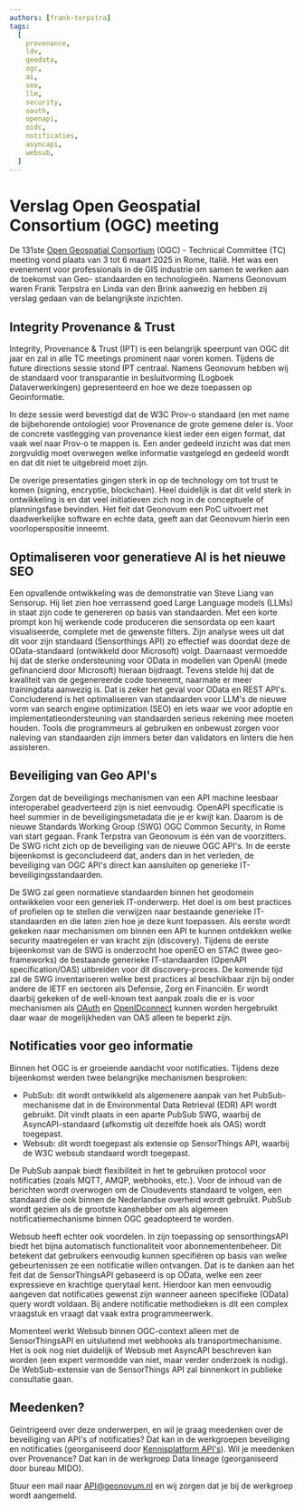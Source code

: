 ```yaml
---
authors: [frank-terpstra]
tags:
  [
    provenance,
    ldv,
    geodata,
    ogc,
    ai,
    seo,
    llm,
    security,
    oauth,
    openapi,
    oidc,
    notificaties,
    asyncapi,
    websub,
  ]
---
```


# Verslag Open Geospatial Consortium (OGC) meeting

De 131ste [Open Geospatial Consortium](https://www.ogc.org/) (OGC) - Technical
Committee (TC) meeting vond plaats van 3 tot 6 maart 2025 in Rome, Italië. Het
was een evenement voor professionals in de GIS industrie om samen te werken aan
de toekomst van Geo- standaarden en technologieën. Namens Geonovum waren Frank
Terpstra en Linda van den Brink aanwezig en hebben zij verslag gedaan van de
belangrijkste inzichten.

<!-- truncate -->

## Integrity Provenance & Trust

Integrity, Provenance & Trust (IPT) is een belangrijk speerpunt van OGC dit jaar
en zal in alle TC meetings prominent naar voren komen. Tijdens de future
directions sessie stond IPT centraal. Namens Geonovum hebben wij de standaard
voor transparantie in besluitvorming (Logboek Dataverwerkingen) gepresenteerd en
hoe we deze toepassen op Geoinformatie.

In deze sessie werd bevestigd dat de W3C Prov-o standaard (en met name de
bijbehorende ontologie) voor Provenance de grote gemene deler is. Voor de
concrete vastlegging van provenance kiest ieder een eigen format, dat vaak wel
naar Prov-o te mappen is. Een ander gedeeld inzicht was dat men zorgvuldig moet
overwegen welke informatie vastgelegd en gedeeld wordt en dat dit niet te
uitgebreid moet zijn.

De overige presentaties gingen sterk in op de technology om tot trust te komen
(signing, encryptie, blockchain). Heel duidelijk is dat dit veld sterk in
ontwikkeling is en dat veel initiatieven zich nog in de conceptuele of
planningsfase bevinden. Het feit dat Geonovum een PoC uitvoert met
daadwerkelijke software en echte data, geeft aan dat Geonovum hierin een
voorloperspositie inneemt.

## Optimaliseren voor generatieve AI is het nieuwe SEO

Een opvallende ontwikkeling was de demonstratie van Steve Liang van Sensorup.
Hij liet zien hoe verrassend goed Large Language models (LLMs) in staat zijn
code te genereren op basis van standaarden. Met een korte prompt kon hij
werkende code produceren die sensordata op een kaart visualiseerde, complete met
de gewenste filters. Zijn analyse wees uit dat dit voor zijn standaard
(Sensorthings API) zo effectief was doordat deze de OData-standaard (ontwikkeld
door Microsoft) volgt. Daarnaast vermoedde hij dat de sterke ondersteuning voor
OData in modellen van OpenAI (mede gefinancierd door Microsoft) hieraan
bijdraagt. Tevens stelde hij dat de kwaliteit van de gegenereerde code toeneemt,
naarmate er meer trainingdata aanwezig is. Dat is zeker het geval voor OData en
REST API's. Concluderend is het optimaliseren van standaarden voor LLM's de
nieuwe vorm van search engine optimization (SEO) en iets waar we voor adoptie en
implementatieondersteuning van standaarden serieus rekening mee moeten houden.
Tools die programmeurs al gebruiken en onbewust zorgen voor naleving van
standaarden zijn immers beter dan validators en linters die hen assisteren.

## Beveiliging van Geo API's

Zorgen dat de beveiligings mechanismen van een API machine leesbaar
interoperabel geadverteerd zijn is niet eenvoudig. OpenAPI specificatie is heel
summier in de beveiligingsmetadata die je er kwijt kan. Daarom is de nieuwe
Standards Working Group (SWG) OGC Common Security, in Rome van start gegaan.
Frank Terpstra van Geonovum is één van de voorzitters. De SWG richt zich op de
beveiliging van de nieuwe OGC API's. In de eerste bijeenkomst is geconcludeerd
dat, anders dan in het verleden, de beveiliging van OGC API's direct kan
aansluiten op generieke IT-beveiligingsstandaarden.

De SWG zal geen normatieve standaarden binnen het geodomein ontwikkelen voor een
generiek IT-onderwerp. Het doel is om best practices of profielen op te stellen
die verwijzen naar bestaande generieke IT-standaarden en die laten zien hoe je
deze kunt toepassen. Als eerste wordt gekeken naar mechanismen om binnen een API
te kunnen ontdekken welke security maatregelen er van kracht zijn (discovery).
Tijdens de eerste bijeenkomst van de SWG is onderzocht hoe openEO en STAC (twee
geo-frameworks) de bestaande generieke IT-standaarden (OpenAPI
specification/OAS) uitbreiden voor dit discovery-proces. De komende tijd zal de
SWG inventariseren welke best practices al beschikbaar zijn bij onder andere de
IETF en sectoren als Defensie, Zorg en Financiën. Er wordt daarbij gekeken of de
well-known text aanpak zoals die er is voor mechanismen als
[OAuth](/kennisbank/security/standaarden/oauth) en
[OpenIDconnect](/kennisbank/security/standaarden/oidc) kunnen worden hergebruikt
daar waar de mogelijkheden van OAS alleen te beperkt zijn.

## Notificaties voor geo informatie

Binnen het OGC is er groeiende aandacht voor notificaties. Tijdens deze
bijeenkomst werden twee belangrijke mechanismen besproken:

- PubSub: dit wordt ontwikkeld als algemenere aanpak van het PubSub-mechanisme
  dat in de Environmental Data Retrieval (EDR) API wordt gebruikt. Dit vindt
  plaats in een aparte PubSub SWG, waarbij de AsyncAPI-standaard (afkomstig uit
  dezelfde hoek als OAS) wordt toegepast.
- Websub: dit wordt toegepast als extensie op SensorThings API, waarbij de W3C
  websub standaard wordt toegepast.

De PubSub aanpak biedt flexibiliteit in het te gebruiken protocol voor
notificaties (zoals MQTT, AMQP, webhooks, etc.). Voor de inhoud van de berichten
wordt overwogen om de Cloudevents standaard te volgen, een standaard die ook
binnen de Nederlandse overheid wordt gebruikt. PubSub wordt gezien als de
grootste kanshebber om als algemeen notificatiemechanisme binnen OGC geadopteerd
te worden.

Websub heeft echter ook voordelen. In zijn toepassing op sensorthingsAPI biedt
het bijna automatisch functionaliteit voor abonnementenbeheer. Dit betekent dat
gebruikers eenvoudig kunnen specifiëren op basis van welke gebeurtenissen ze een
notificatie willen ontvangen. Dat is te danken aan het feit dat de
SensorThingsAPI gebaseerd is op OData, welke een zeer expressieve en krachtige
querytaal kent. Hierdoor kan men eenvoudig aangeven dat notificaties gewenst
zijn wanneer aaneen specifieke (OData) query wordt voldaan. Bij andere
notificatie methodieken is dit een complex vraagstuk en vraagt dat vaak extra
programmeerwerk.

Momenteel werkt Websub binnen OGC-context alleen met de SensorThingsAPI en
uitsluitend met webhooks als transportmechanisme. Het is ook nog niet duidelijk
of Websub met AsyncAPI beschreven kan worden (een expert vermoedde van niet,
maar verder onderzoek is nodig). De WebSub-extensie van de SensorThings API zal
binnenkort in publieke consultatie gaan.

## Meedenken?

Geïntrigeerd over deze onderwerpen, en wil je graag meedenken over de
beveiliging van API's of notificaties? Dat kan in de werkgroepen beveiliging en
notificaties (georganiseerd door
[Kennisplatform API's](/communities/kennisplatform-apis/)). Wil je meedenken
over Provenance? Dat kan in de werkgroep Data lineage (georganiseerd door bureau
MIDO).

Stuur een mail naar [API@geonovum.nl](mailto:api@geonovum.nl) en wij zorgen dat
je bij de werkgroep wordt aangemeld.
